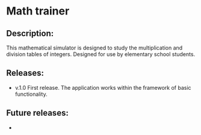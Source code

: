 # Math trainer

## Description: 
This mathematical simulator is designed to study the multiplication and division tables of integers. Designed for use by elementary school students.

## Releases:
- v.1.0
First release. The application works within the framework of basic functionality.


## Future releases:
- 
